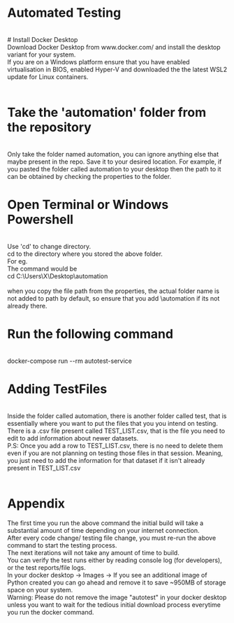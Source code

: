 # Automated Testing
<br />
# Install Docker Desktop 
<br />
Download Docker Desktop from www.docker.com/ and install the desktop variant for your system.<br />
If you are on a Windows platform ensure that you have enabled virtualisation in BIOS, enabled Hyper-V and downloaded the the latest WSL2 update for Linux containers.<br />
<br />

# Take the 'automation' folder from the repository
<br />
Only take the folder named automation, you can ignore anything else that maybe present in the repo. Save it to your desired location.
For example, if you pasted the folder called automation to your desktop then the path to it can be obtained by checking the properties to the folder.
<br />

# Open Terminal or Windows Powershell
<br />
Use 'cd' to change directory. <br />
cd to the directory where you stored the above folder.<br />
For eg.<br />
The command would be <br /> cd C:\Users\X\Desktop\automation<br />
<br /> when you copy the file path from the properties, the actual folder name is not added to path by default, so ensure that you add \automation if its not already there.

# Run the following command
<br />
docker-compose run --rm autotest-service<br />

# Adding TestFiles 
<br />
Inside the folder called automation, there is another folder called test, that is essentially where you want to put the files that you you intend on testing. <br />
There is a .csv file present called TEST_LIST.csv, that is the file you need to edit to add information about newer datasets.<br />
P.S: Once you add a row to TEST_LIST.csv, there is no need to delete them even if you are not planning on testing those files in that session. Meaning, you just need to add the information for that dataset if it isn't already present in TEST_LIST.csv<br />
<br />

# Appendix
The first time you run the above command the initial build will take a substantial amount of time depending on your internet connection. <br />
After every code change/ testing file change, you must re-run the above command to start the testing process. <br />
The next iterations will not take any amount of time to build. <br />
You can verify the test runs either by reading console log (for developers), or the test reports/file logs.<br />
In your docker desktop -> Images -> If you see an additional image of Python created you can go ahead and remove it to save ~950MB of storage space on your system.<br />
Warning: Please do not remove the image "autotest" in your docker desktop unless you want to wait for the tedious initial download process everytime you run the docker command.<br />
